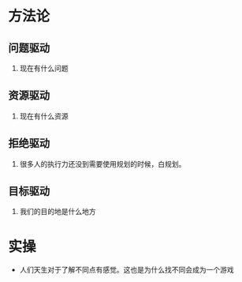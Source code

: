 # 方法论
## 问题驱动
1. 现在有什么问题

## 资源驱动
1. 现在有什么资源

## 拒绝驱动
1. 很多人的执行力还没到需要使用规划的时候，白规划。

## 目标驱动
1. 我们的目的地是什么地方



# 实操
- 人们天生对于了解不同点有感觉。这也是为什么找不同会成为一个游戏